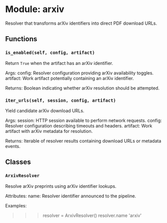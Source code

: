 # Module: arxiv

Resolver that transforms arXiv identifiers into direct PDF download URLs.

## Functions

### `is_enabled(self, config, artifact)`

Return ``True`` when the artifact has an arXiv identifier.

Args:
config: Resolver configuration providing arXiv availability toggles.
artifact: Work artifact potentially containing an arXiv identifier.

Returns:
Boolean indicating whether arXiv resolution should be attempted.

### `iter_urls(self, session, config, artifact)`

Yield candidate arXiv download URLs.

Args:
session: HTTP session available to perform network requests.
config: Resolver configuration describing timeouts and headers.
artifact: Work artifact with arXiv metadata for resolution.

Returns:
Iterable of resolver results containing download URLs or metadata events.

## Classes

### `ArxivResolver`

Resolve arXiv preprints using arXiv identifier lookups.

Attributes:
name: Resolver identifier announced to the pipeline.

Examples:
>>> resolver = ArxivResolver()
>>> resolver.name
'arxiv'
